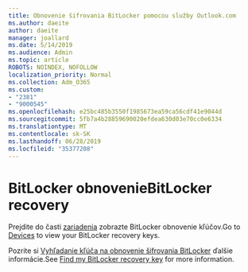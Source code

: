 ```yaml
---
title: Obnovenie šifrovania BitLocker pomocou služby Outlook.com
ms.author: daeite
author: daeite
manager: joallard
ms.date: 5/14/2019
ms.audience: Admin
ms.topic: article
ROBOTS: NOINDEX, NOFOLLOW
localization_priority: Normal
ms.collection: Adm_O365
ms.custom:
- "2381"
- "9000545"
ms.openlocfilehash: e25bc485b3550f1985673ea59ca56cdf41e9044d
ms.sourcegitcommit: 5fb7a4b28859690020efdea630d03e70cc0e6334
ms.translationtype: MT
ms.contentlocale: sk-SK
ms.lasthandoff: 06/28/2019
ms.locfileid: "35377208"
---
```

# <a name="bitlocker-recovery"></a><span data-ttu-id="4e3d9-102">BitLocker obnovenie</span><span class="sxs-lookup"><span data-stu-id="4e3d9-102">BitLocker recovery</span></span>

<span data-ttu-id="4e3d9-103">Prejdite do časti [zariadenia](https://account.microsoft.com/devices/recoverykey) zobrazte BitLocker obnovenie kľúčov.</span><span class="sxs-lookup"><span data-stu-id="4e3d9-103">Go to [Devices](https://account.microsoft.com/devices/recoverykey) to view your BitLocker recovery keys.</span></span>

<span data-ttu-id="4e3d9-104">Pozrite si [Vyhľadanie kľúča na obnovenie šifrovania BitLocker](https://support.microsoft.com/help/4026181) ďalšie informácie.</span><span class="sxs-lookup"><span data-stu-id="4e3d9-104">See [Find my BitLocker recovery key](https://support.microsoft.com/help/4026181) for more information.</span></span>
